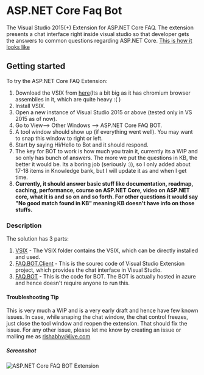 # ASP.NET Core Faq Bot #
The Visual Studio 2015(+) Extension for ASP.NET Core FAQ. The extension presents a chat interface right inside visual studio so that developer gets the answers to common questions regarding ASP.NET Core. [This is how it looks like](https://github.com/Rishabh-V/ASPNETFaqBot/blob/master/ASPNETCoreFaqBot.png)

## Getting started ##
To try the ASP.NET Core FAQ Extension:

1. Download the VSIX from [here](https://github.com/Rishabh-V/ASPNETFaqBot/blob/master/VSIX/FAQ.BOT.Client.vsix)(Its a bit big as it has chromium browser assemblies in it, which are quite heavy :( )
2. Install VSIX.
3. Open a new instance of Visual Studio 2015 or above (tested only in VS 2015 as of now).
4. Go to View--> Other Windows --> ASP.NET Core FAQ BOT.
5. A tool window should show up (if everything went well). You may want to snap this window to right or left.
6. Start by saying Hi/Hello to Bot and it should respond.
7. The key for BOT to work is how much you train it, currently its a WIP and so only has bunch of answers. The more we put the questions in KB, the better it would be. Its a boring job (seriously :)), so I only added about 17-18 items in Knowledge bank, but I will update it as and when I get time.
8. __Currently, it should answer basic stuff like documentation, roadmap, caching, performance, course on ASP.NET Core, video on ASP.NET core, what it is and so on and so forth. For other questions it would say "No good match found in KB" meaning KB doesn't have info on those stuffs.__

### Description ###
The solution has 3 parts:

1. [VSIX](https://github.com/Rishabh-V/ASPNETFaqBot/tree/master/VSIX) - The VSIX folder contains the VSIX, which can be directly installed and used.
2. [FAQ.BOT.Client](https://github.com/Rishabh-V/ASPNETFaqBot/tree/master/FAQ.BOT.Client) - This is the sourec code of Visual Studio Extension project, which provides the chat interface in Visual Studio.
3. [FAQ.BOT](https://github.com/Rishabh-V/ASPNETFaqBot/tree/master/FAQ.BOT) - This is the code for BOT. The BOT is actually hosted in azure and hence doesn't require anyone to run this.

 #### Troubleshooting Tip ####
 This is very much a WIP and is a very early draft and hence have few known issues. In case, while snaping the chat window, the chat control freezes, just close the tool window and reopen the extension. That should fix the issue. For any other issue, please let me know by creating an issue or mailing me as rishabhv@live.com
 
 ##### Screenshot #####
 
![ASP.NET Core FAQ BOT Extension](https://github.com/Rishabh-V/ASPNETFaqBot/blob/master/ASPNETCoreFaqBot.png "ASP.NET Core FAQ BOT Extension")

